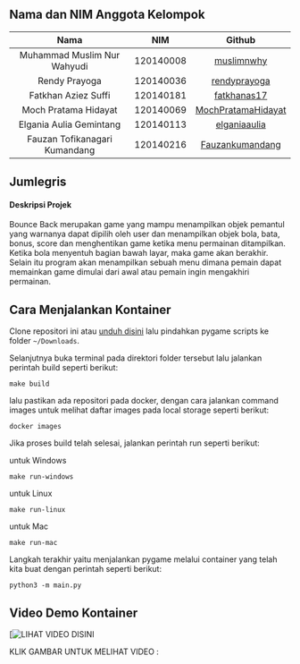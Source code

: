 ## Nama dan NIM Anggota Kelompok
| Nama | NIM | Github |
| :---: | :---: | :---: |
| Muhammad Muslim Nur Wahyudi		| 120140008 | [muslimnwhy](https://github.com/muslimnwhy)     |
| Rendy Prayoga			| 120140036 | [rendyprayoga](https://github.com/rendyprayoga)       |
| Fatkhan Aziez Suffi			| 120140181 | [fatkhanas17](https://github.com/fatkhanas17)               |
| Moch Pratama Hidayat			| 120140069 | [MochPratamaHidayat](https://github.com/TamTam4U)     |
| Elgania Aulia Gemintang		| 120140113 | [elganiaaulia](https://github.com/elganiaaulia)               |
| Fauzan Tofikanagari Kumandang	| 120140216 | [Fauzankumandang](https://github.com/Fauzankumandang)                 |


## Jumlegris
#### Deskripsi Projek
Bounce Back merupakan game yang mampu menampilkan objek pemantul yang warnanya dapat dipilih oleh user dan menampilkan objek bola, bata, bonus, score dan menghentikan game ketika menu permainan ditampilkan. Ketika bola menyentuh bagian bawah layar, maka game akan berakhir. Selain itu program akan menampilkan sebuah menu dimana pemain dapat memainkan game dimulai dari awal atau pemain ingin mengakhiri permainan.

## Cara Menjalankan Kontainer
Clone repositori ini atau [unduh disini]([git@github.com:muslimnwhy/Docker-Sistem-Operasi.git](https://github.com/muslimnwhy/Docker-Sistem-Operasi/archive/refs/heads/main.zip)) lalu pindahkan pygame scripts ke folder `~/Downloads`.

Selanjutnya buka terminal pada direktori folder tersebut lalu jalankan perintah build seperti berikut:

    make build

lalu pastikan ada repositori pada docker, dengan cara jalankan command images untuk melihat daftar images pada local storage seperti berikut:

    docker images

Jika proses build telah selesai, jalankan perintah run seperti berikut:

untuk Windows

    make run-windows

untuk Linux

    make run-linux

untuk Mac

    make run-mac

Langkah terakhir yaitu menjalankan pygame melalui container yang telah kita buat dengan perintah seperti berikut:

    python3 -m main.py

## Video Demo Kontainer

[![LIHAT VIDEO DISINI]()

KLIK GAMBAR UNTUK MELIHAT VIDEO :

